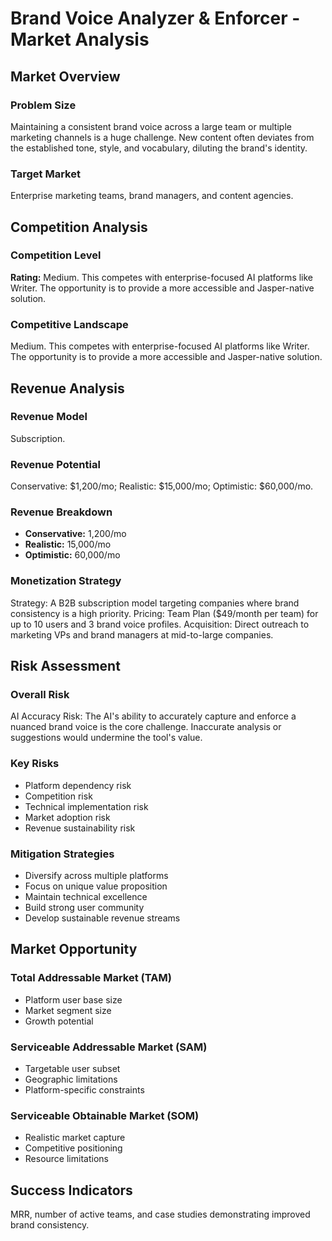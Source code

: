 # Brand Voice Analyzer & Enforcer - Market Analysis

## Market Overview

### Problem Size
Maintaining a consistent brand voice across a large team or multiple marketing channels is a huge challenge. New content often deviates from the established tone, style, and vocabulary, diluting the brand's identity.

### Target Market
Enterprise marketing teams, brand managers, and content agencies.

## Competition Analysis

### Competition Level
**Rating:** Medium. This competes with enterprise-focused AI platforms like Writer. The opportunity is to provide a more accessible and Jasper-native solution.

### Competitive Landscape
Medium. This competes with enterprise-focused AI platforms like Writer. The opportunity is to provide a more accessible and Jasper-native solution.

## Revenue Analysis

### Revenue Model
Subscription.

### Revenue Potential
Conservative: $1,200/mo; Realistic: $15,000/mo; Optimistic: $60,000/mo.

### Revenue Breakdown
- **Conservative:** 1,200/mo
- **Realistic:** 15,000/mo
- **Optimistic:** 60,000/mo

### Monetization Strategy
Strategy: A B2B subscription model targeting companies where brand consistency is a high priority. Pricing: Team Plan ($49/month per team) for up to 10 users and 3 brand voice profiles. Acquisition: Direct outreach to marketing VPs and brand managers at mid-to-large companies.

## Risk Assessment

### Overall Risk
AI Accuracy Risk: The AI's ability to accurately capture and enforce a nuanced brand voice is the core challenge. Inaccurate analysis or suggestions would undermine the tool's value.

### Key Risks
- Platform dependency risk
- Competition risk
- Technical implementation risk
- Market adoption risk
- Revenue sustainability risk

### Mitigation Strategies
- Diversify across multiple platforms
- Focus on unique value proposition
- Maintain technical excellence
- Build strong user community
- Develop sustainable revenue streams

## Market Opportunity

### Total Addressable Market (TAM)
- Platform user base size
- Market segment size
- Growth potential

### Serviceable Addressable Market (SAM)
- Targetable user subset
- Geographic limitations
- Platform-specific constraints

### Serviceable Obtainable Market (SOM)
- Realistic market capture
- Competitive positioning
- Resource limitations

## Success Indicators
MRR, number of active teams, and case studies demonstrating improved brand consistency.
